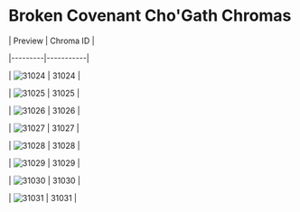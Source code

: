 # Broken Covenant Cho'Gath Chromas


| Preview | Chroma ID |

|---------|-----------|

| ![31024](https://raw.communitydragon.org/latest/plugins/rcp-be-lol-game-data/global/default/v1/champion-chroma-images/31/31024.png) | 31024 |

| ![31025](https://raw.communitydragon.org/latest/plugins/rcp-be-lol-game-data/global/default/v1/champion-chroma-images/31/31025.png) | 31025 |

| ![31026](https://raw.communitydragon.org/latest/plugins/rcp-be-lol-game-data/global/default/v1/champion-chroma-images/31/31026.png) | 31026 |

| ![31027](https://raw.communitydragon.org/latest/plugins/rcp-be-lol-game-data/global/default/v1/champion-chroma-images/31/31027.png) | 31027 |

| ![31028](https://raw.communitydragon.org/latest/plugins/rcp-be-lol-game-data/global/default/v1/champion-chroma-images/31/31028.png) | 31028 |

| ![31029](https://raw.communitydragon.org/latest/plugins/rcp-be-lol-game-data/global/default/v1/champion-chroma-images/31/31029.png) | 31029 |

| ![31030](https://raw.communitydragon.org/latest/plugins/rcp-be-lol-game-data/global/default/v1/champion-chroma-images/31/31030.png) | 31030 |

| ![31031](https://raw.communitydragon.org/latest/plugins/rcp-be-lol-game-data/global/default/v1/champion-chroma-images/31/31031.png) | 31031 |